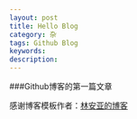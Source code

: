 ```yaml
---
layout: post
title: Hello Blog
category: 杂
tags: Github Blog
keywords: 
description: 
---
```


###Github博客的第一篇文章

感谢博客模板作者：[林安亚的博客](http://painterlin.com/)